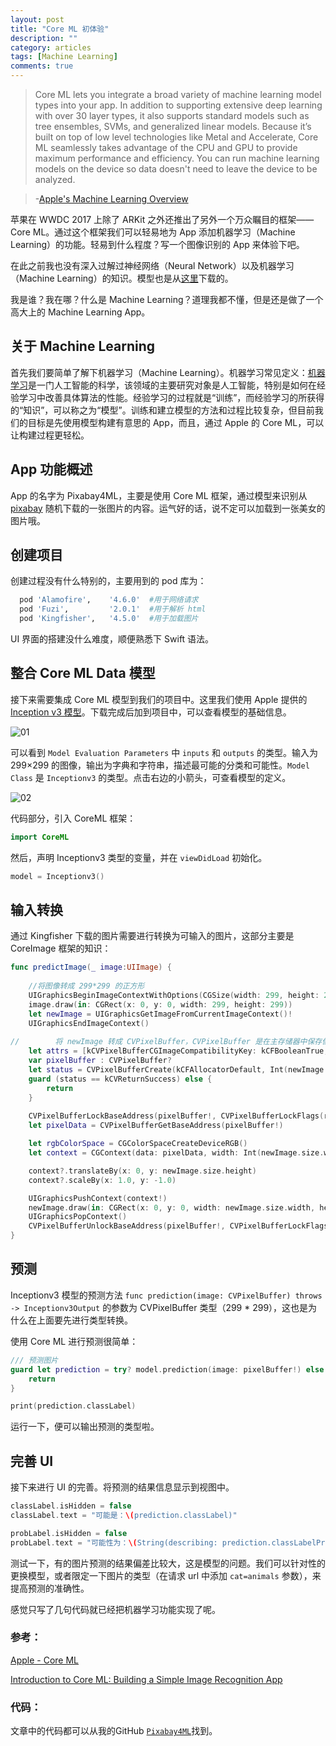 ```yaml
---
layout: post
title: "Core ML 初体验"
description: ""
category: articles
tags: [Machine Learning]
comments: true
---
```



> Core ML lets you integrate a broad variety of machine learning model types into your app. In addition to supporting extensive deep learning with over 30 layer types, it also supports standard models such as tree ensembles, SVMs, and generalized linear models. Because it’s built on top of low level technologies like Metal and Accelerate, Core ML seamlessly takes advantage of the CPU and GPU to provide maximum performance and efficiency. You can run machine learning models on the device so data doesn't need to leave the device to be analyzed.

> -[Apple's Machine Learning Overview](https://developer.apple.com/machine-learning/)

苹果在 WWDC 2017 上除了 ARKit 之外还推出了另外一个万众瞩目的框架——Core ML。通过这个框架我们可以轻易地为 App 添加机器学习（Machine Learning）的功能。轻易到什么程度？写一个图像识别的 App 来体验下吧。

在此之前我也没有深入过解过神经网络（Neural Network）以及机器学习（Machine Learning）的知识。模型也是从[这里](https://coreml.store/)下载的。

我是谁？我在哪？什么是 Machine Learning？道理我都不懂，但是还是做了一个高大上的 Machine Learning App。

## 关于 Machine Learning

首先我们要简单了解下机器学习（Machine Learning）。机器学习常见定义：[机器学习](https://zh.wikipedia.org/wiki/%E6%9C%BA%E5%99%A8%E5%AD%A6%E4%B9%A0)是一门人工智能的科学，该领域的主要研究对象是人工智能，特别是如何在经验学习中改善具体算法的性能。经验学习的过程就是“训练”，而经验学习的所获得的“知识”，可以称之为“模型”。训练和建立模型的方法和过程比较复杂，但目前我们的目标是先使用模型构建有意思的 App，而且，通过 Apple 的 Core ML，可以让构建过程更轻松。

## App 功能概述

App 的名字为 Pixabay4ML，主要是使用 Core ML 框架，通过模型来识别从 [pixabay](https://pixabay.com/) 随机下载的一张图片的内容。运气好的话，说不定可以加载到一张美女的图片哦。

## 创建项目

创建过程没有什么特别的，主要用到的 pod 库为：

```ruby
  pod 'Alamofire',    '4.6.0'  #用于网络请求
  pod 'Fuzi',         '2.0.1'  #用于解析 html
  pod 'Kingfisher',   '4.5.0'  #用于加载图片
```

UI 界面的搭建没什么难度，顺便熟悉下 Swift 语法。

## 整合 Core ML Data 模型

接下来需要集成 Core ML 模型到我们的项目中。这里我们使用 Apple 提供的 [Inception v3 模型](https://docs-assets.developer.apple.com/coreml/models/Inceptionv3.mlmodel)。下载完成后加到项目中，可以查看模型的基础信息。

![01](https://lettleprince.github.io/images/20171206-coreml-01/01.png)

可以看到 `Model Evaluation Parameters` 中 `inputs` 和 `outputs` 的类型。输入为 299×299 的图像，输出为字典和字符串，描述最可能的分类和可能性。`Model Class` 是 `Inceptionv3` 的类型。点击右边的小箭头，可查看模型的定义。

![02](https://lettleprince.github.io/images/20171206-coreml-01/02.png)

代码部分，引入 CoreML 框架：

```swift
import CoreML
```

然后，声明 Inceptionv3 类型的变量，并在 `viewDidLoad` 初始化。

```swift
model = Inceptionv3()
```

## 输入转换

通过 Kingfisher 下载的图片需要进行转换为可输入的图片，这部分主要是 CoreImage 框架的知识：

```swift
func predictImage(_ image:UIImage) {
    
    //将图像转成 299*299 的正方形
    UIGraphicsBeginImageContextWithOptions(CGSize(width: 299, height: 299), true, 2.0)
    image.draw(in: CGRect(x: 0, y: 0, width: 299, height: 299))
    let newImage = UIGraphicsGetImageFromCurrentImageContext()!
    UIGraphicsEndImageContext()
    
//        将 newImage 转成 CVPixelBuffer，CVPixelBuffer 是在主存储器中保存像素的图像缓冲区，由于CV开头，所以它是属于 CoreVideo 模块的。
    let attrs = [kCVPixelBufferCGImageCompatibilityKey: kCFBooleanTrue, kCVPixelBufferCGBitmapContextCompatibilityKey: kCFBooleanTrue] as CFDictionary
    var pixelBuffer : CVPixelBuffer?
    let status = CVPixelBufferCreate(kCFAllocatorDefault, Int(newImage.size.width), Int(newImage.size.height), kCVPixelFormatType_32ARGB, attrs, &pixelBuffer)
    guard (status == kCVReturnSuccess) else {
        return
    }
    
    CVPixelBufferLockBaseAddress(pixelBuffer!, CVPixelBufferLockFlags(rawValue: 0))
    let pixelData = CVPixelBufferGetBaseAddress(pixelBuffer!)

    let rgbColorSpace = CGColorSpaceCreateDeviceRGB()
    let context = CGContext(data: pixelData, width: Int(newImage.size.width), height: Int(newImage.size.height), bitsPerComponent: 8, bytesPerRow: CVPixelBufferGetBytesPerRow(pixelBuffer!), space: rgbColorSpace, bitmapInfo: CGImageAlphaInfo.noneSkipFirst.rawValue) //3

    context?.translateBy(x: 0, y: newImage.size.height)
    context?.scaleBy(x: 1.0, y: -1.0)

    UIGraphicsPushContext(context!)
    newImage.draw(in: CGRect(x: 0, y: 0, width: newImage.size.width, height: newImage.size.height))
    UIGraphicsPopContext()
    CVPixelBufferUnlockBaseAddress(pixelBuffer!, CVPixelBufferLockFlags(rawValue: 0))
}
```

## 预测

Inceptionv3 模型的预测方法 `func prediction(image: CVPixelBuffer) throws -> Inceptionv3Output` 的参数为 CVPixelBuffer 类型（299 * 299），这也是为什么在上面要先进行类型转换。

使用 Core ML 进行预测很简单：

```swift
/// 预测图片
guard let prediction = try? model.prediction(image: pixelBuffer!) else {
    return
}

print(prediction.classLabel)
```

运行一下，便可以输出预测的类型啦。

## 完善 UI

接下来进行 UI 的完善。将预测的结果信息显示到视图中。

```swift
classLabel.isHidden = false
classLabel.text = "可能是：\(prediction.classLabel)"

probLabel.isHidden = false
probLabel.text = "可能性为：\(String(describing: prediction.classLabelProbs[prediction.classLabel]!.description))"
```

测试一下，有的图片预测的结果偏差比较大，这是模型的问题。我们可以针对性的更换模型，或者限定一下图片的类型（在请求 url 中添加 `cat=animals` 参数），来提高预测的准确性。

感觉只写了几句代码就已经把机器学习功能实现了呢。

### 参考：

[Apple - Core ML](https://developer.apple.com/documentation/coreml)

[Introduction to Core ML: Building a Simple Image Recognition App](https://www.appcoda.com/coreml-introduction/)

### 代码：
文章中的代码都可以从我的GitHub [`Pixabay4ML`](https://github.com/lettleprince/Pixabay4ML)找到。

